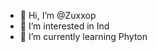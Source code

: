 - 👋 Hi, I’m @Zuxxop
- 👀 I’m interested in Ind
- 🌱 I’m currently learning Phyton
<!---
Zuxxop/Zuxxop is a ✨ special ✨ repository because its `README.md` (this file) appears on your GitHub profile.
You can click the Preview link to take a look at your changes.
--->
